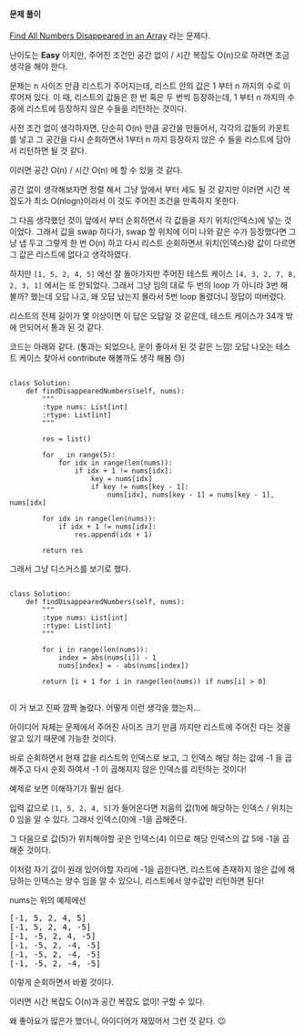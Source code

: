 #### 문제 풀이

[Find All Numbers Disappeared in an Array](https://leetcode.com/problems/find-all-numbers-disappeared-in-an-array/description/) 
라는 문제다.

난이도는 **Easy** 이지만, 주어진 조건인 공간 없이 / 시간 복잡도 O(n)으로 하려면 조금 생각을 해야 한다.

문제는 n 사이즈 만큼 리스트가 주어지는데, 리스트 안의 값은 1 부터 n 까지의 수로 이루어져 있다. 이 때, 리스트의 값들은 한 번 혹은 두 번씩 등장하는데,
1 부터 n 까지의 수 중에 리스트에 등장하지 않은 수들을 리턴하는 것이다.

사전 조건 없이 생각하자면, 단순히 O(n) 만큼 공간을 만들어서, 각각의 값들의 카운트를 넣고 그 공간을 다시 순회하면서 
1부터 n 까지 등장하지 않은 수 들을 리스트에 담아서 리턴하면 될 것 같다.

이러면 공간 O(n) / 시간 O(n) 에 할 수 있을 것 같다.

공간 없이 생각해보자면 정렬 해서 그냥 앞에서 부터 세도 될 것 같지만 이러면 시간 복잡도가 최소 O(nlogn)이라서 이 것도 주어진 조건을 만족하지 못한다.


그 다음 생각했던 것이 앞에서 부터 순회하면서 각 값들을 자기 위치(인덱스)에 넣는 것이었다.
그래서 값을 swap 하다가, swap 할 위치에 이미 나와 같은 수가 등장했다면 그냥 냅 두고 그렇게 한 번 O(n) 하고
다시 리스트 순회하면서 위치(인덱스)랑 값이 다르면 그 값은 리스트에 없다고 생각하였다.

하지만 <code>[1, 5, 2, 4, 5]</code> 에선 잘 돌아가지만 주어진 테스트 케이스 <code>[4, 3, 2, 7, 8, 2, 3, 1]</code> 에서는 또 안되었다.
그래서 그냥 임의 대로 두 번의 loop 가 아니라 3번 해 볼까? 했는데 오답 나고, 왜 오답 났는지 몰라서 5번 loop 돌렸더니 정답이 떠버렸다.

리스트의 전체 길이가 몇 이상이면 이 답은 오답일 것 같은데, 테스트 케이스가 34개 밖에 안되어서 통과 된 것 같다.

코드는 아래와 같다. (통과는 되었으나, 운이 좋아서 된 것 같은 느낌! 오답 나오는 테스트 케이스 찾아서 contribute 해볼까도 생각 해봄 😓)
<pre><code>
class Solution:
    def findDisappearedNumbers(self, nums):
        """
        :type nums: List[int]
        :rtype: List[int]
        """

        res = list()

        for _ in range(5):
            for idx in range(len(nums)):
                if idx + 1 != nums[idx]:
                    key = nums[idx]
                    if key != nums[key - 1]:
                        nums[idx], nums[key - 1] = nums[key - 1], nums[idx]

        for idx in range(len(nums)):
            if idx + 1 != nums[idx]:
                res.append(idx + 1)

        return res
</code></pre>

그래서 그냥 디스커스를 보기로 했다.
<pre><code>
class Solution:
    def findDisappearedNumbers(self, nums):
        """
        :type nums: List[int]
        :rtype: List[int]
        """

        for i in range(len(nums)):
            index = abs(nums[i]) - 1
            nums[index] = - abs(nums[index])

        return [i + 1 for i in range(len(nums)) if nums[i] > 0]

</code></pre>

이 거 보고 진짜 깜짝 놀랐다. 어떻게 이런 생각을 했는지...

아이디어 자체는 문제에서 주어진 사이즈 크기 만큼 까지만 리스트에 주어진 다는 것을 알고 있기 때문에 가능한 것이다.

바로 순회하면서 현재 값을 리스트의 인덱스로 보고, 그 인덱스 해당 하는 값에 -1 을 곱해주고 다시 순회 하여서 -1 이 곱해지지 않은 인덱스를 리턴하는 것이다!

예제로 보면 이해하기가 훨씬 쉽다.

입력 값으로 <code>[1, 5, 2, 4, 5]</code>가 들어온다면 처음의 값(1)에 해당하는 인덱스 / 위치는 0 임을 알 수 있다. 그래서 인덱스(0)에 -1을 곱해준다.

그 다음으로 값(5)가 위치해야할 곳은 인덱스(4) 이므로 해당 인덱스의 값 5에 -1을 곱해준 것이다.

이처럼 자기 값이 원래 있어야할 자리에 -1을 곱한다면, 리스트에 존재하지 않은 값에 해당하는 인덱스는 양수 임을 알 수 있으니, 리스트에서 양수값만 리턴하면 된다!

nums는 위의 예제에선 
<pre>
[-1, 5, 2, 4, 5]
[-1, 5, 2, 4, -5]
[-1, -5, 2, 4, -5]
[-1, -5, 2, -4, -5]
[-1, -5, 2, -4, -5]
[-1, -5, 2, -4, -5]
</pre>

이렇게 순회하면서 바뀔 것이다.

이러면 시간 복잡도 O(n)과 공간 복잡도 없이! 구할 수 있다.

왜 좋아요가 많은가 했더니, 아이디어가 재밌어서 그런 것 같다. 😉